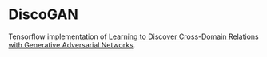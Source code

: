 DiscoGAN
========

Tensorflow implementation of [Learning to Discover Cross-Domain Relations with Generative Adversarial Networks](https://arxiv.org/pdf/1703.05192.pdf).
